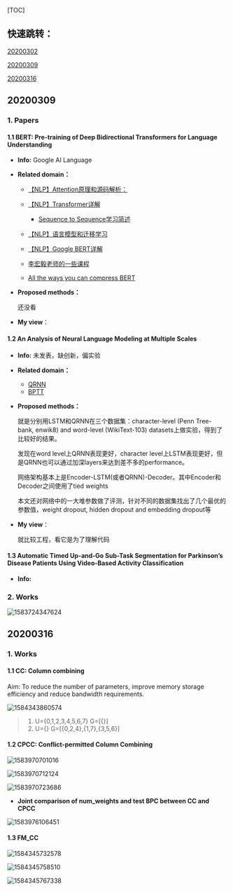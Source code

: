 [TOC]

## 快速跳转：

[20200302](#3.1)

[20200309](#3.2)

[20200316](#3.3)

## <span id="3.2">20200309</span>

### 1. Papers

#### 1.1 BERT: Pre-training of Deep Bidirectional Transformers for Language Understanding

* **Info:**
  Google AI Language
  
* **Related domain：**

  * [【NLP】Attention原理和源码解析：](https://zhuanlan.zhihu.com/p/43493999)

  * [【NLP】Transformer详解](https://zhuanlan.zhihu.com/p/44121378)
    * [Sequence to Sequence学习简述](https://www.jianshu.com/p/9bf7178279dc)

  * [【NLP】语言模型和迁移学习](https://zhuanlan.zhihu.com/p/42618178)
  * [【NLP】Google BERT详解](https://zhuanlan.zhihu.com/p/46652512)
  * [李宏毅老师的一些课程](http://speech.ee.ntu.edu.tw/~tlkagk/courses_MLSD15_2.html)
  * [All the ways you can compress BERT](http://mitchgordon.me/machine/learning/2019/11/18/all-the-ways-to-compress-BERT.html?nsukey=eHJM%2BGUiYs6qXlZDlmFREcOz2MH5BWOVeeChDwj1Yk1EyUzBERPxA4JMdFCJM%2Bifjl8UHbEGbTF6M3X2fMeG9CYeRRN55Xbezm3Z%2BDx077StqhxJkFh3e5HF7%2Feju5vfpGF99EIIVa%2BovT5V7hIUWMuQDfkXa177Dds0F5h8G0odZvGebtfVE27t9xYSYOkEAFLW4bleyUC3QtjCuFBM9w%3D%3D)

* **Proposed methods：**

  还没看

* **My view**：

#### 1.2 An Analysis of Neural Language Modeling at Multiple Scales

- **Info:**
  未发表，缺创新，偏实验

- **Related domain：**

  - [QRNN](https://blog.csdn.net/u011961856/article/details/77431869)
  - [BPTT](https://blog.csdn.net/u014038273/article/details/83042185)

- **Proposed methods：**

  就是分别用LSTM和QRNN在三个数据集：character-level (Penn Tree- bank, enwik8) and word-level (WikiText-103) datasets上做实验，得到了比较好的结果。

  发现在word level上QRNN表现更好，character level上LSTM表现更好，但是QRNN也可以通过加深layers来达到差不多的performance。

  网络架构基本上是Encoder-LSTM(或者QRNN)-Decoder。其中Encoder和Decoder之间使用了tied weights

  本文还对网络中的一大堆参数做了评测，针对不同的数据集找出了几个最优的参数值，weight dropout, hidden dropout and embedding dropout等

- **My view**：

  就比较工程，看它是为了理解代码

#### 1.3 Automatic Timed Up-and-Go Sub-Task Segmentation for Parkinson’s Disease Patients Using Video-Based Activity Classification

* **Info:**

### 2. Works

![1583724347624](202003工作记录.assets/1583724347624.png)

## 20200316

### 1. Works

#### 1.1 CC: Column combining

Aim: To reduce the number of parameters, improve memory storage efficiency and reduce bandwidth requirements.

![1584343860574](202003工作记录.assets/1584343860574.png)

>1. U={0,1,2,3,4,5,6,7}   G=[{}]
>2. U={}   G=[{0,2,4},{1,7},{3,5,6}]

#### 1.2 CPCC: Conflict-permitted Column Combining

![1583970701016](202003工作记录.assets/1583970701016.png)

![1583970712124](202003工作记录.assets/1583970712124.png)

![1583970723686](202003工作记录.assets/1583970723686.png)

* **Joint comparison of num_weights and test BPC between CC and CPCC**

![1583976106451](202003工作记录.assets/1583976106451.png)

#### 1.3 FM_CC

![1584345732578](202003工作记录.assets/1584345732578.png)

![1584345758510](202003工作记录.assets/1584345758510.png)

![1584345767338](202003工作记录.assets/1584345767338.png)

